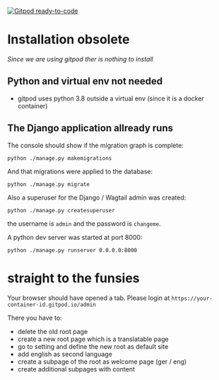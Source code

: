 [![Gitpod ready-to-code](https://img.shields.io/badge/Gitpod-ready--to--code-blue?logo=gitpod)](https://gitpod.io/#https://github.com/gannebamm/agrihub/tree/gannebamm/gitpod-setup)

# Installation obsolete

_Since we are using gitpod ther is nothing to install_

## Python and virtual env not needed

* gitpod uses python 3.8 outside a virtual env (since it is a docker container)

## The Django application allready runs

The console should show if the migration graph is complete:

``python ./manage.py makemigrations``

And that migrations were applied to the database:

``python ./manage.py migrate``

Also a superuser for the Django / Wagtail admin was created:

``python ./manage.py createsuperuser``

the username is `admin` and the password is `changeme`. 
 
A python dev server was started at port 8000:

``python ./manage.py runserver 0.0.0.0:8000``

# straight to the funsies

Your browser should have opened a tab. Please login at `https://your-container-id.gitpod.io/admin`

There you have to:

* delete the old root page
* create a new root page which is a translatable page
* go to setting and define the new root as default site
* add english as second language
* create a subpage of the root as welcome page (ger / eng)
* create additional subpages with content